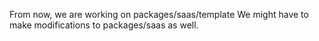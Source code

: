 From now, we are working on packages/saas/template
We might have to make modifications to packages/saas as well.
